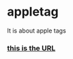 # appletag
It is about apple tags
### [this is the URL](https://developer.apple.com/app-store/marketing/guidelines)
